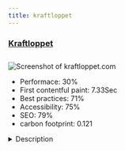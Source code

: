 ```yaml
---
title: kraftloppet
---
```


<div style="height: 3rem">
  <a href="http://kraftloppet.com/"><h3>Kraftloppet</h3></a>
</div>
<img loading="lazy" src="/images/thumbs/kraftloppet.com.jpg" alt="Screenshot of kraftloppet.com" />
<ul>
  <li>Performace: 30%</li>
  <li>
    First contentful paint:
    7.33Sec
  </li>
  <li>Best practices: 71%</li>
  <li>Accessibility: 75%</li>
  <li>SEO: 79%</li>
  <li>carbon footprint: 0.121</li>
</ul>
<details>
  <summary>Description</summary>
  <p>The site was designed for a local sports club to help them promote outdoor races, on snow water, road and bike. It's about events.Content rich and no need for integrations. Links to Facebook and that's about it.</p>
</details>

